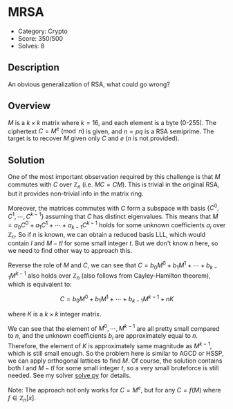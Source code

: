 # MRSA

* Category: Crypto
* Score: 350/500
* Solves: 8

## Description

An obvious generalization of RSA, what could go wrong?

## Overview

$M$ is a $k \times k$ matrix where $k=16$, and each element is a byte (0-255). The ciphertext $C=M^e \pmod{n}$ is given, and $n=pq$ is a RSA semiprime. The target is to recover $M$ given only $C$ and $e$ ($n$ is not provided).

## Solution

One of the most important observation required by this challenge is that $M$ commutes with $C$ over $\mathbb{Z}_n$ (i.e. $MC=CM$). This is trivial in the original RSA, but it provides non-trivial info in the matrix ring.

Moreover, the matrices commutes with $C$ form a subspace with basis $\{C^0,C^1,\cdots,C^{k-1}\}$ assuming that $C$ has distinct eigenvalues. This means that $M=a_0C^0+a_1C^1+\cdots+a_{k-1}C^{k-1}$ holds for some unknown coefficients $a_i$ over $\mathbb{Z}_n$. So if $n$ is known, we can obtain a reduced basis LLL, which would contain $I$ and $M-tI$ for some small integer $t$. But we don't know $n$ here, so we need to find other way to approach this.

Reverse the role of $M$ and $C$, we can see that $C=b_0M^0+b_1M^1+\cdots+b_{k-1}M^{k-1}$ also holds over $\mathbb{Z}_n$ (also follows from Cayley-Hamilton theorem), which is equivalent to:

$$
C=b_0M^0+b_1M^1+\cdots+b_{k-1}M^{k-1}+nK
$$

where $K$ is a $k \times k$ integer matrix.

We can see that the element of $M^0,\cdots,M^{k-1}$ are all pretty small compared to $n$, and the unknown coefficients $b_i$ are approximately equal to $n$. Therefore, the element of $K$ is approximately same magnitude as $M^{k-1}$, which is still small enough. So the problem here is similar to AGCD or HSSP, we can apply orthogonal lattices to find $M$. Of course, the solution contains both $I$ and $M-tI$ for some small integer $t$, so a very small bruteforce is still needed. See my solver [solve.py](./exp/solve.py) for details.

Note: The approach not only works for $C=M^e$, but for any $C=f(M)$ where $f \in \mathbb{Z}_n[x]$.
